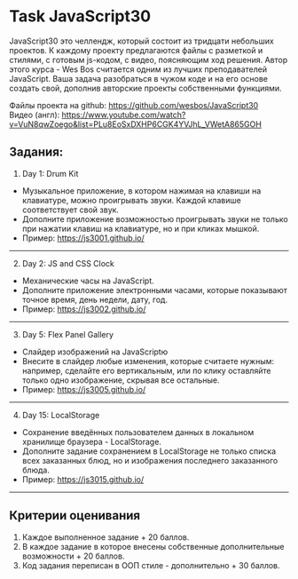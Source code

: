 # Task JavaScript30

JavaScript30 это челлендж, который состоит из тридцати небольших проектов. К каждому проекту предлагаются файлы с разметкой и стилями, с готовым js-кодом, с видео, поясняющим ход решения.  Автор этого курса - Wes Bos считается одним из лучших преподавателей JavaScript.
Ваша задача разобраться в чужом коде и на его основе создать свой, дополнив авторские проекты собственными функциями.

Файлы проекта на github: https://github.com/wesbos/JavaScript30  
Видео (англ): https://www.youtube.com/watch?v=VuN8qwZoego&list=PLu8EoSxDXHP6CGK4YVJhL_VWetA865GOH

## Задания:

1. Day 1: Drum Kit  
- Музыкальное приложение, в котором нажимая на клавиши на клавиатуре, можно проигрывать звуки. Каждой клавише соответствует свой звук.   
- Дополните приложение возможностью проигрывать звуки не только при нажатии клавиш на клавиатуре, но и при кликах мышкой.  
- Пример: https://js3001.github.io/  
---

2. Day 2: JS and CSS Clock  
- Механические часы на JavaScript.  
- Дополните приложение электронными часами, которые показывают точное время, день недели, дату, год.  
- Пример: https://js3002.github.io/
---

3. Day 5: Flex Panel Gallery
- Слайдер изображений на JavaScriptю  
- Внесите в слайдер любые изменения, которые считаете нужным: например, сделайте его вертикальным, или по клику оставляйте только одно изображение, скрывая все остальные.
- Пример: https://js3005.github.io/
---

4. Day 15: LocalStorage
- Сохранение введённых пользователем данных в локальном хранилище браузера - LocalStorage.   
- Дополните задание сохранением в LocalStorage не только списка всех заказанных блюд, но и изображения последнего заказанного блюда.
- Пример: https://js3015.github.io/
---

## Критерии оценивания

1. Каждое выполненное задание + 20 баллов.
2. В каждое задание в которое внесены собственные дополнительные возможности + 20 баллов.
2. Код задания переписан в ООП стиле - дополнительно + 30 баллов.

